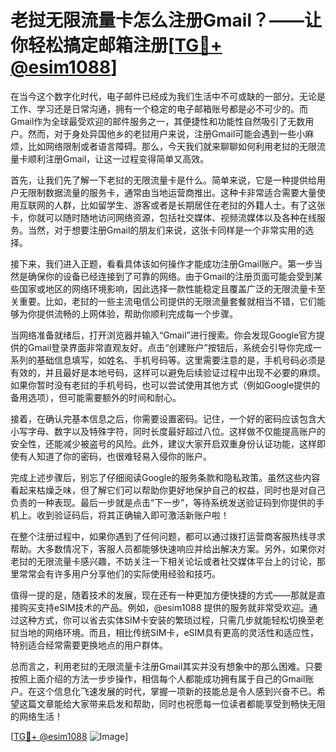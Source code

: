 # 老挝无限流量卡怎么注册Gmail？——让你轻松搞定邮箱注册[[TG💪+ @esim1088](https://t.me/s/esim1088)]

在当今这个数字化时代，电子邮件已经成为我们生活中不可或缺的一部分。无论是工作、学习还是日常沟通，拥有一个稳定的电子邮箱账号都是必不可少的。而Gmail作为全球最受欢迎的邮件服务之一，其便捷性和功能性自然吸引了无数用户。然而，对于身处异国他乡的老挝用户来说，注册Gmail可能会遇到一些小麻烦，比如网络限制或者语言障碍。那么，今天我们就来聊聊如何利用老挝的无限流量卡顺利注册Gmail，让这一过程变得简单又高效。

首先，让我们先了解一下老挝的无限流量卡是什么。简单来说，它是一种提供给用户无限制数据流量的服务卡，通常由当地运营商推出。这种卡非常适合需要大量使用互联网的人群，比如留学生、游客或者是长期居住在老挝的外籍人士。有了这张卡，你就可以随时随地访问网络资源，包括社交媒体、视频流媒体以及各种在线服务。当然，对于想要注册Gmail的朋友们来说，这张卡同样是一个非常实用的选择。

接下来，我们进入正题，看看具体该如何操作才能成功注册Gmail账户。第一步当然是确保你的设备已经连接到了可靠的网络。由于Gmail的注册页面可能会受到某些国家或地区的网络环境影响，因此选择一款性能稳定且覆盖广泛的无限流量卡至关重要。比如，老挝的一些主流电信公司提供的无限流量套餐就相当不错，它们能够为你提供流畅的上网体验，帮助你顺利完成每一个步骤。

当网络准备就绪后，打开浏览器并输入“Gmail”进行搜索。你会发现Google官方提供的Gmail登录界面非常直观友好。点击“创建账户”按钮后，系统会引导你完成一系列的基础信息填写，如姓名、手机号码等。这里需要注意的是，手机号码必须是有效的，并且最好是本地号码，这样可以避免后续验证过程中出现不必要的麻烦。如果你暂时没有老挝的手机号码，也可以尝试使用其他方式（例如Google提供的备用选项），但可能需要额外的时间和耐心。

接着，在确认完基本信息之后，你需要设置密码。记住，一个好的密码应该包含大小写字母、数字以及特殊字符，同时长度最好超过八位。这样做不仅能提高账户的安全性，还能减少被盗号的风险。此外，建议大家开启双重身份认证功能，这样即使有人知道了你的密码，也很难轻易入侵你的账户。

完成上述步骤后，别忘了仔细阅读Google的服务条款和隐私政策。虽然这些内容看起来枯燥乏味，但了解它们可以帮助你更好地保护自己的权益，同时也是对自己负责的一种表现。最后一步就是点击“下一步”，等待系统发送验证码到你提供的手机上。收到验证码后，将其正确输入即可激活新账户啦！

在整个注册过程中，如果你遇到了任何问题，都可以通过拨打运营商客服热线寻求帮助。大多数情况下，客服人员都能够快速响应并给出解决方案。另外，如果你对老挝的无限流量卡感兴趣，不妨关注一下相关论坛或者社交媒体平台上的讨论，那里常常会有许多用户分享他们的实际使用经验和技巧。

值得一提的是，随着技术的发展，现在还有一种更加方便快捷的方式——那就是直接购买支持eSIM技术的产品。例如，@esim1088 提供的服务就非常受欢迎。通过这种方式，你可以省去实体SIM卡安装的繁琐过程，只需几步就能轻松切换至老挝当地的网络环境。而且，相比传统SIM卡，eSIM具有更高的灵活性和适应性，特别适合经常需要更换地点的用户群体。

总而言之，利用老挝的无限流量卡注册Gmail其实并没有想象中的那么困难。只要按照上面介绍的方法一步步操作，相信每个人都能成功拥有属于自己的Gmail账户。在这个信息化飞速发展的时代，掌握一项新的技能总是令人感到兴奋不已。希望这篇文章能给大家带来启发和帮助，同时也祝愿每一位读者都能享受到畅快无阻的网络生活！

[[TG💪+ @esim1088](https://t.me/s/esim1088) ![Image](https://i.postimg.cc/4NQfJmqS/Snipaste-2025-05-13-00-14-12.png)]